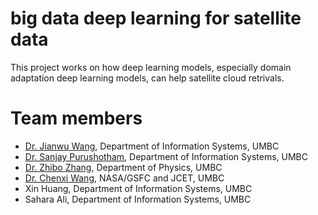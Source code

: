 # big data deep learning for satellite data
This project works on how deep learning models, especially domain adaptation deep learning models, can help satellite cloud retrivals. 


# Team members
- [Dr. Jianwu Wang](https://userpages.umbc.edu/~jianwu/), Department of Information Systems, UMBC
- [Dr. Sanjay Purushotham](https://sanjayp.is.umbc.edu/), Department of Information Systems, UMBC
- [Dr. Zhibo Zhang](https://physics.umbc.edu/people/faculty/zhang/), Department of Physics, UMBC
- [Dr. Chenxi Wang](https://science.gsfc.nasa.gov/sed/bio/chenxi.wang), NASA/GSFC and JCET, UMBC
- Xin Huang, Department of Information Systems, UMBC
- Sahara Ali, Department of Information Systems, UMBC
